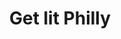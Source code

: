 ---
pid: CH701
title: Get lit Philly
location_transcription: South Philly
zipcode: '19145'
outside_phl: 
neighborhood: Passyunk
age: 
age_range: 
instagram: 
image_file_name: CH_701.jpg
proposal_transcription: More outdoor lighting, especially with parks
topic: Unknown
topic_summary: '0'
type: Infrastructure,Park
keywords_other: lighting, parks
credit: 
image_labels: 
twitter: 
facebook: 
permalink: "/monuments/ch701/"
layout: item-page
---